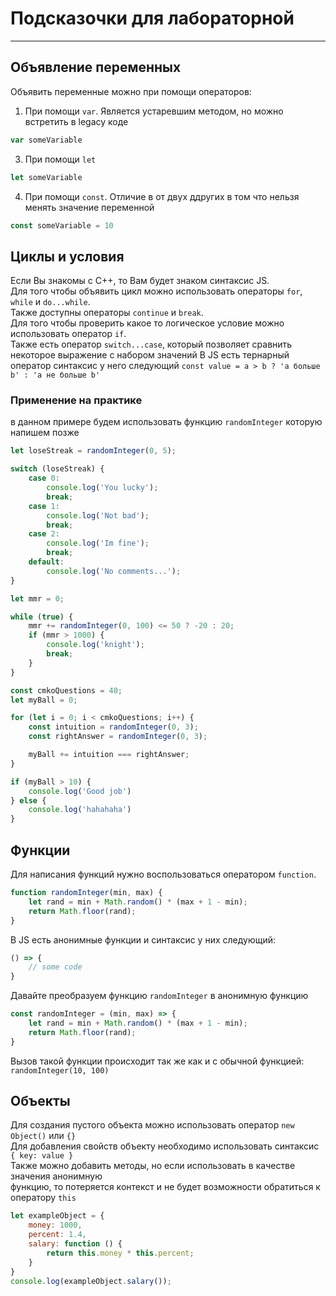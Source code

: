 # Подсказочки для лабораторной

-----

## Объявление переменных

Объявить переменные можно при помощи операторов:

1. При помощи `var`. Является устаревшим методом, но можно встретить в legacy коде

```js
var someVariable
```

3. При помощи `let`

```js
let someVariable
```

4. При помощи `const`. Отличие в от двух ддругих в том что нельзя менять значение переменной

```js
const someVariable = 10
```

## Циклы и условия

Если Вы знакомы с C++, то Вам будет знаком синтаксис JS.  
Для того чтобы объявить цикл можно использовать операторы `for`, `while` и `do...while`.  
Также доступны операторы `continue` и `break`.  
Для того чтобы проверить какое то логическое условие можно использовать оператор `if`.  
Также есть оператор `switch...case`, который позволяет сравнить некоторое выражение с набором значений
В JS есть тернарный оператор синтаксис у него следующий `const value = a > b ? 'a больше b' : 'a не больше b'`

### Применение на практике

в данном примере будем использовать функцию `randomInteger` которую напишем позже

```js
let loseStreak = randomInteger(0, 5);

switch (loseStreak) {
    case 0:
        console.log('You lucky');
        break;
    case 1:
        console.log('Not bad');
        break;
    case 2:
        console.log('Im fine');
        break;
    default:
        console.log('No comments...');
}

let mmr = 0;

while (true) {
    mmr += randomInteger(0, 100) <= 50 ? -20 : 20;
    if (mmr > 1000) {
        console.log('knight');
        break;
    }
}

const cmkoQuestions = 40;
let myBall = 0;

for (let i = 0; i < cmkoQuestions; i++) {
    const intuition = randomInteger(0, 3);
    const rightAnswer = randomInteger(0, 3);

    myBall += intuition === rightAnswer;
}

if (myBall > 10) {
    console.log('Good job')
} else {
    console.log('hahahaha')
}
```

## Функции

Для написания функций нужно воспользоваться оператором `function`.

```js
function randomInteger(min, max) {
    let rand = min + Math.random() * (max + 1 - min);
    return Math.floor(rand);
}
```

В JS есть анонимные функции и синтаксис у них следующий:

```js
() => {
    // some code
}
```

Давайте преобразуем функцию `randomInteger` в анонимную функцию

```js
const randomInteger = (min, max) => {
    let rand = min + Math.random() * (max + 1 - min);
    return Math.floor(rand);
}
```

Вызов такой функции происходит так же как и с обычной функцией: `randomInteger(10, 100)`

## Объекты

Для создания пустого объекта можно использовать оператор `new Object()` или `{}`  
Для добавления свойств объекту необходимо использовать синтаксис `{ key: value }`  
Также можно добавить методы, но если использовать в качестве значения анонимную  
функцию, то потеряется контекст и не будет возможности обратиться к оператору `this`

```js
let exampleObject = {
    money: 1000,
    percent: 1.4,
    salary: function () {
        return this.money * this.percent;
    }
}
console.log(exampleObject.salary());
```